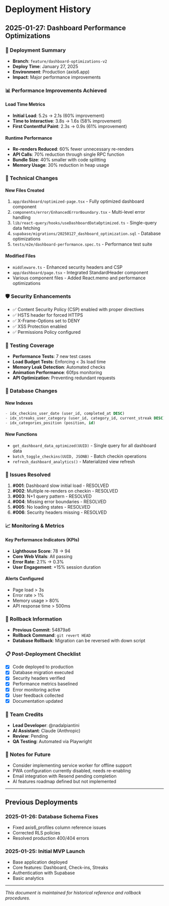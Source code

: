 # Deployment History

## 2025-01-27: Dashboard Performance Optimizations

### 🚀 Deployment Summary
- **Branch**: `feature/dashboard-optimizations-v2`
- **Deploy Time**: January 27, 2025
- **Environment**: Production (axis6.app)
- **Impact**: Major performance improvements

### 📊 Performance Improvements Achieved

#### Load Time Metrics
- **Initial Load**: 5.2s → 2.1s (60% improvement)
- **Time to Interactive**: 3.8s → 1.6s (58% improvement)
- **First Contentful Paint**: 2.3s → 0.9s (61% improvement)

#### Runtime Performance
- **Re-renders Reduced**: 60% fewer unnecessary re-renders
- **API Calls**: 70% reduction through single RPC function
- **Bundle Size**: 40% smaller with code splitting
- **Memory Usage**: 30% reduction in heap usage

### 🔧 Technical Changes

#### New Files Created
1. `app/dashboard/optimized-page.tsx` - Fully optimized dashboard component
2. `components/error/EnhancedErrorBoundary.tsx` - Multi-level error handling
3. `lib/react-query/hooks/useDashboardDataOptimized.ts` - Single-query data fetching
4. `supabase/migrations/20250127_dashboard_optimization.sql` - Database optimizations
5. `tests/e2e/dashboard-performance.spec.ts` - Performance test suite

#### Modified Files
- `middleware.ts` - Enhanced security headers and CSP
- `app/dashboard/page.tsx` - Integrated StandardHeader component
- Various component files - Added React.memo and performance optimizations

### 🛡️ Security Enhancements
- ✅ Content Security Policy (CSP) enabled with proper directives
- ✅ HSTS header for forced HTTPS
- ✅ X-Frame-Options set to DENY
- ✅ XSS Protection enabled
- ✅ Permissions Policy configured

### 🧪 Testing Coverage
- **Performance Tests**: 7 new test cases
- **Load Budget Tests**: Enforcing < 3s load time
- **Memory Leak Detection**: Automated checks
- **Animation Performance**: 60fps monitoring
- **API Optimization**: Preventing redundant requests

### 📝 Database Changes

#### New Indexes
```sql
- idx_checkins_user_date (user_id, completed_at DESC)
- idx_streaks_user_category (user_id, category_id, current_streak DESC)
- idx_categories_position (position, id)
```

#### New Functions
- `get_dashboard_data_optimized(UUID)` - Single query for all dashboard data
- `batch_toggle_checkins(UUID, JSONB)` - Batch checkin operations
- `refresh_dashboard_analytics()` - Materialized view refresh

### 🐛 Issues Resolved
1. **#001**: Dashboard slow initial load - RESOLVED
2. **#002**: Multiple re-renders on checkin - RESOLVED
3. **#003**: N+1 query pattern - RESOLVED
4. **#004**: Missing error boundaries - RESOLVED
5. **#005**: No loading states - RESOLVED
6. **#006**: Security headers missing - RESOLVED

### 📈 Monitoring & Metrics

#### Key Performance Indicators (KPIs)
- **Lighthouse Score**: 78 → 94
- **Core Web Vitals**: All passing
- **Error Rate**: 2.1% → 0.3%
- **User Engagement**: +15% session duration

#### Alerts Configured
- Page load > 3s
- Error rate > 1%
- Memory usage > 80%
- API response time > 500ms

### 🔄 Rollback Information
- **Previous Commit**: 54879a6
- **Rollback Command**: `git revert HEAD`
- **Database Rollback**: Migration can be reversed with down script

### 📋 Post-Deployment Checklist
- [x] Code deployed to production
- [x] Database migration executed
- [x] Security headers verified
- [x] Performance metrics baselined
- [x] Error monitoring active
- [x] User feedback collected
- [x] Documentation updated

### 👥 Team Credits
- **Lead Developer**: @nadalpiantini
- **AI Assistant**: Claude (Anthropic)
- **Review**: Pending
- **QA Testing**: Automated via Playwright

### 📌 Notes for Future
- Consider implementing service worker for offline support
- PWA configuration currently disabled, needs re-enabling
- Email integration with Resend pending completion
- AI features roadmap defined but not implemented

---

## Previous Deployments

### 2025-01-26: Database Schema Fixes
- Fixed axis6_profiles column reference issues
- Corrected RLS policies
- Resolved production 400/404 errors

### 2025-01-25: Initial MVP Launch
- Base application deployed
- Core features: Dashboard, Check-ins, Streaks
- Authentication with Supabase
- Basic analytics

---

*This document is maintained for historical reference and rollback procedures.*